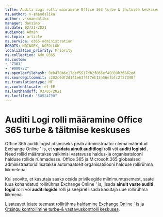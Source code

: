 ```yaml
---
title: Auditi Logi rolli määramine Office 365 turbe & täitmise keskuses
ms.author: v-smandalika
author: v-smandalika
manager: dansimp
ms.date: 02/21/2021
audience: Admin
ms.topic: article
ms.service: o365-administration
ROBOTS: NOINDEX, NOFOLLOW
localization_priority: Priority
ms.collection: Adm_O365
ms.custom:
- "7363"
- "9000722"
ms.openlocfilehash: 0eb470b6c17def5517db2f866ef40898b36662ed
ms.sourcegitcommit: c202c0df2d141e63f4f7eb13a56efbfc2f57348f
ms.translationtype: MT
ms.contentlocale: et-EE
ms.lasthandoff: 03/05/2021
ms.locfileid: "50524790"
---
```

# <a name="assign-an-audit-log-role-in-the-office-365-security--compliance-center"></a>Auditi Logi rolli määramine Office 365 turbe & täitmise keskuses

Office 365 auditi logist otsimiseks peab administraator olema määratud Exchange Online ' is, et **vaadata ainult auditilogi** rolli või **auditi logisid** . Need rollid määratakse vaikimisi vastavuse haldus-ja organisatsiooni halduse rollide rühmadesse. Office 365 ja Microsoft 365 globaalsed administraatorid lisatakse automaatselt organisatsiooni halduse rollirühma liikmetena.

Kui soovite, et kasutaja saaks otsida privileegide miinimumtasemest, saate luua kohandatud rollirühma Exchange Online ' is, lisada **ainult vaate auditi logid** rolli või **auditi logide** rolli ja seejärel lisada kasutaja uue rollirühma liikmena.

Lisateavet leiate teemast [rollirühma haldamine Exchange Online ' is](https://docs.microsoft.com/Exchange/permissions-exo/role-groups) ja [Otsingu kontrollimine turbe-& vastavuskontrolli keskuses](https://docs.microsoft.com/microsoft-365/compliance/search-the-audit-log-in-security-and-compliance).